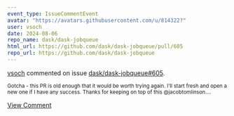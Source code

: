 ```yaml
---
event_type: IssueCommentEvent
avatar: "https://avatars.githubusercontent.com/u/814322?"
user: vsoch
date: 2024-08-06
repo_name: dask/dask-jobqueue
html_url: https://github.com/dask/dask-jobqueue/pull/605
repo_url: https://github.com/dask/dask-jobqueue
---
```


<a href='https://github.com/vsoch' target='_blank'>vsoch</a> commented on issue <a href='https://github.com/dask/dask-jobqueue/pull/605' target='_blank'>dask/dask-jobqueue#605</a>.

<small>Gotcha - this PR is old enough that it would be worth trying again. I'll start fresh and open a new one if I have any success. Thanks for keeping on top of this @jacobtomlinson....</small>

<a href='https://github.com/dask/dask-jobqueue/pull/605' target='_blank'>View Comment</a>